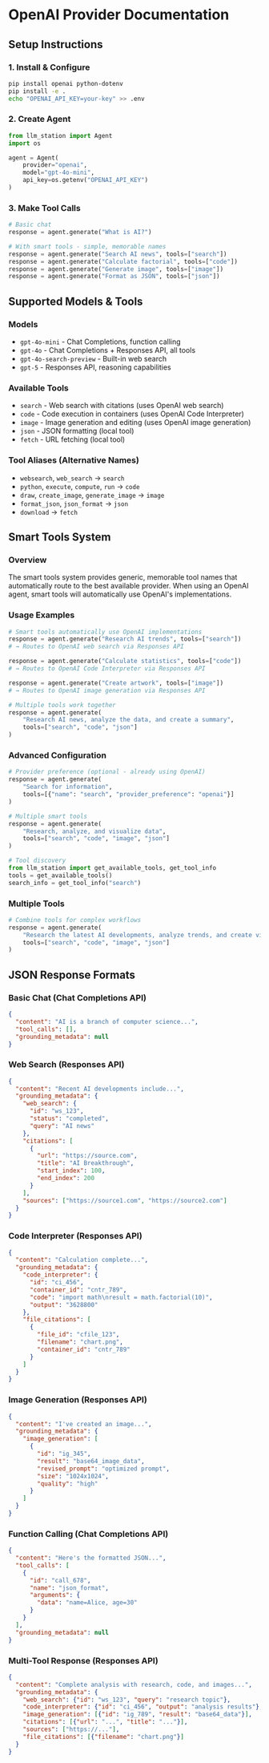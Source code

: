 # OpenAI Provider Documentation

## Setup Instructions

### 1. Install & Configure
```bash
pip install openai python-dotenv
pip install -e .
echo "OPENAI_API_KEY=your-key" >> .env
```

### 2. Create Agent
```python
from llm_station import Agent
import os

agent = Agent(
    provider="openai",
    model="gpt-4o-mini",
    api_key=os.getenv("OPENAI_API_KEY")
)
```

### 3. Make Tool Calls
```python
# Basic chat
response = agent.generate("What is AI?")

# With smart tools - simple, memorable names
response = agent.generate("Search AI news", tools=["search"])
response = agent.generate("Calculate factorial", tools=["code"])
response = agent.generate("Generate image", tools=["image"])
response = agent.generate("Format as JSON", tools=["json"])
```

## Supported Models & Tools

### Models
- `gpt-4o-mini` - Chat Completions, function calling
- `gpt-4o` - Chat Completions + Responses API, all tools
- `gpt-4o-search-preview` - Built-in web search
- `gpt-5` - Responses API, reasoning capabilities

### Available Tools
- `search` - Web search with citations (uses OpenAI web search)
- `code` - Code execution in containers (uses OpenAI Code Interpreter) 
- `image` - Image generation and editing (uses OpenAI image generation)
- `json` - JSON formatting (local tool)
- `fetch` - URL fetching (local tool)

### Tool Aliases (Alternative Names)
- `websearch`, `web_search` → `search`
- `python`, `execute`, `compute`, `run` → `code`
- `draw`, `create_image`, `generate_image` → `image`
- `format_json`, `json_format` → `json`
- `download` → `fetch`

## Smart Tools System

### Overview
The smart tools system provides generic, memorable tool names that automatically route to the best available provider. When using an OpenAI agent, smart tools will automatically use OpenAI's implementations.

### Usage Examples
```python
# Smart tools automatically use OpenAI implementations
response = agent.generate("Research AI trends", tools=["search"])
# → Routes to OpenAI web search via Responses API

response = agent.generate("Calculate statistics", tools=["code"])  
# → Routes to OpenAI Code Interpreter via Responses API

response = agent.generate("Create artwork", tools=["image"])
# → Routes to OpenAI image generation via Responses API

# Multiple tools work together
response = agent.generate(
    "Research AI news, analyze the data, and create a summary",
    tools=["search", "code", "json"]
)
```

### Advanced Configuration
```python
# Provider preference (optional - already using OpenAI)
response = agent.generate(
    "Search for information", 
    tools=[{"name": "search", "provider_preference": "openai"}]
)

# Multiple smart tools
response = agent.generate(
    "Research, analyze, and visualize data",
    tools=["search", "code", "image", "json"]
)

# Tool discovery
from llm_station import get_available_tools, get_tool_info
tools = get_available_tools()
search_info = get_tool_info("search")
```

### Multiple Tools
```python
# Combine tools for complex workflows
response = agent.generate(
    "Research the latest AI developments, analyze trends, and create visualizations",
    tools=["search", "code", "image", "json"]
)
```

## JSON Response Formats

### Basic Chat (Chat Completions API)
```json
{
  "content": "AI is a branch of computer science...",
  "tool_calls": [],
  "grounding_metadata": null
}
```

### Web Search (Responses API)
```json
{
  "content": "Recent AI developments include...",
  "grounding_metadata": {
    "web_search": {
      "id": "ws_123",
      "status": "completed",
      "query": "AI news"
    },
    "citations": [
      {
        "url": "https://source.com",
        "title": "AI Breakthrough",
        "start_index": 100,
        "end_index": 200
      }
    ],
    "sources": ["https://source1.com", "https://source2.com"]
  }
}
```

### Code Interpreter (Responses API)
```json
{
  "content": "Calculation complete...",
  "grounding_metadata": {
    "code_interpreter": {
      "id": "ci_456",
      "container_id": "cntr_789",
      "code": "import math\nresult = math.factorial(10)",
      "output": "3628800"
    },
    "file_citations": [
      {
        "file_id": "cfile_123",
        "filename": "chart.png",
        "container_id": "cntr_789"
      }
    ]
  }
}
```

### Image Generation (Responses API)
```json
{
  "content": "I've created an image...",
  "grounding_metadata": {
    "image_generation": [
      {
        "id": "ig_345",
        "result": "base64_image_data",
        "revised_prompt": "optimized prompt",
        "size": "1024x1024",
        "quality": "high"
      }
    ]
  }
}
```

### Function Calling (Chat Completions API)
```json
{
  "content": "Here's the formatted JSON...",
  "tool_calls": [
    {
      "id": "call_678",
      "name": "json_format",
      "arguments": {
        "data": "name=Alice, age=30"
      }
    }
  ],
  "grounding_metadata": null
}
```

### Multi-Tool Response (Responses API)
```json
{
  "content": "Complete analysis with research, code, and images...",
  "grounding_metadata": {
    "web_search": {"id": "ws_123", "query": "research topic"},
    "code_interpreter": {"id": "ci_456", "output": "analysis results"},
    "image_generation": [{"id": "ig_789", "result": "base64_data"}],
    "citations": [{"url": "...", "title": "..."}],
    "sources": ["https://..."],
    "file_citations": [{"filename": "chart.png"}]
  }
}
```
